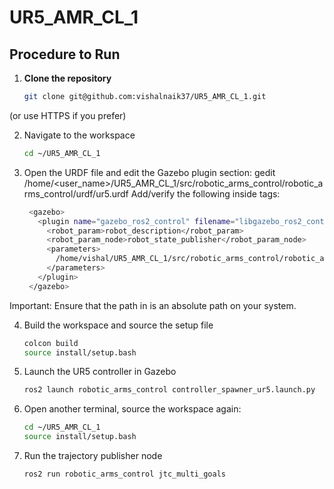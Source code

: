 # UR5_AMR_CL_1

## Procedure to Run

1. **Clone the repository**
   ```bash
   git clone git@github.com:vishalnaik37/UR5_AMR_CL_1.git

(or use HTTPS if you prefer)

2. Navigate to the workspace
   ```bash
   cd ~/UR5_AMR_CL_1

3. Open the URDF file and edit the Gazebo plugin section:
   gedit /home/<user_name>/UR5_AMR_CL_1/src/robotic_arms_control/robotic_arms_control/urdf/ur5.urdf
Add/verify the following inside <gazebo> tags:
     ```bash
      <gazebo>   
        <plugin name="gazebo_ros2_control" filename="libgazebo_ros2_control.so">
          <robot_param>robot_description</robot_param>
          <robot_param_node>robot_state_publisher</robot_param_node>
          <parameters>
            /home/vishal/UR5_AMR_CL_1/src/robotic_arms_control/robotic_arms_control/config/ur5_itc_controller.yaml
          </parameters>
        </plugin>
      </gazebo>

Important: Ensure that the path in <parameters> is an absolute path on your system.


4. Build the workspace and source the setup file
   ```bash
   colcon build
   source install/setup.bash

5. Launch the UR5 controller in Gazebo
    ```bash
   ros2 launch robotic_arms_control controller_spawner_ur5.launch.py

6. Open another terminal, source the workspace again:
    ```bash
   cd ~/UR5_AMR_CL_1
   source install/setup.bash

7. Run the trajectory publisher node
    ```bash
   ros2 run robotic_arms_control jtc_multi_goals
